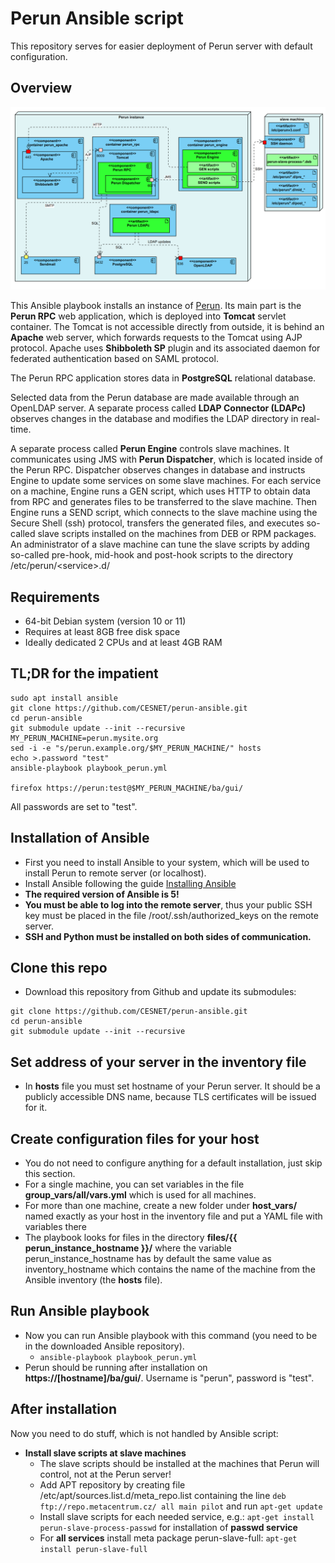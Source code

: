 # Perun Ansible script

This repository serves for easier deployment of Perun server with default configuration.

## Overview

![Perun UML Deployment Diagram](docs/perun_docker_deployment_diagram.png)

This Ansible playbook installs an instance of [Perun](https://perun-aai.org/). Its main part is the **Perun RPC** web application,
which is deployed into **Tomcat** servlet container. The Tomcat is not accessible directly from outside, it is behind
an **Apache** web server, which forwards requests to the Tomcat using AJP protocol. Apache uses **Shibboleth SP** plugin 
and its associated daemon for federated authentication based on SAML protocol.

The Perun RPC application stores data in **PostgreSQL** relational database.
 
Selected data from the Perun database are made available through an OpenLDAP server. 
A separate process called **LDAP Connector (LDAPc)** observes changes in the database and modifies the LDAP
directory in real-time. 

A separate process called **Perun Engine** controls slave machines. It communicates using JMS with **Perun Dispatcher**,
which is located inside of the Perun RPC. Dispatcher observes changes in database and instructs Engine 
to update some services on some slave machines.
For each service on a machine, Engine runs a GEN script, which uses HTTP to obtain data from RPC 
and generates files to be transferred to the slave machine.
Then Engine runs a SEND script, which connects to the slave machine using the Secure Shell (ssh)
protocol, transfers the generated files, and executes so-called slave scripts installed on the machines from DEB or RPM packages. 
An administrator of a slave machine can tune the slave scripts by adding so-called pre-hook, mid-hook and post-hook
scripts to the directory /etc/perun/&lt;service&gt;.d/      
 
## Requirements

 - 64-bit Debian system (version 10 or 11)
 - Requires at least 8GB free disk space
 - Ideally dedicated 2 CPUs and at least 4GB RAM

## TL;DR for the impatient

```$bash
sudo apt install ansible
git clone https://github.com/CESNET/perun-ansible.git
cd perun-ansible
git submodule update --init --recursive
MY_PERUN_MACHINE=perun.mysite.org
sed -i -e "s/perun.example.org/$MY_PERUN_MACHINE/" hosts
echo >.password "test"
ansible-playbook playbook_perun.yml

firefox https://perun:test@$MY_PERUN_MACHINE/ba/gui/
```
All passwords are set to "test".

## Installation of Ansible

- First you need to install Ansible to your system, which will be used to install Perun to remote server (or localhost).
- Install Ansible following the guide [Installing Ansible](https://docs.ansible.com/ansible/latest/installation_guide/intro_installation.html)
- **The required version of Ansible is 5!**
- **You must be able to log into the remote server**, thus your public SSH key must be placed in the file /root/.ssh/authorized_keys on the remote server.
- **SSH and Python must be installed on both sides of communication.**

## Clone this repo

- Download this repository from Github and update its submodules: 
```$bash
git clone https://github.com/CESNET/perun-ansible.git
cd perun-ansible
git submodule update --init --recursive
```  

## Set address of your server in the inventory file

- In **hosts** file you must set hostname of your Perun server. It should be a publicly accessible DNS name,
  because TLS certificates will be issued for it. 

## Create configuration files for your host

- You do not need to configure anything for a default installation, just skip this section.
- For a single machine, you can set variables in the file **group_vars/all/vars.yml** which is used for all machines. 
- For more than one machine, create a new folder under **host_vars/** named exactly as your host in the inventory file and put a YAML file with variables there
- The playbook looks for files in the directory **files/{{ perun_instance_hostname }}/** where the variable 
  perun_instance_hostname has by default the same value as inventory_hostname which contains the name
  of the machine from the Ansible inventory (the **hosts** file).

## Run Ansible playbook

- Now you can run Ansible playbook with this command (you need to be in the downloaded Ansible repository).
  - `ansible-playbook playbook_perun.yml`
- Perun should be running after installation on **https://[hostname]/ba/gui/**. Username is "perun", password is "test".

## After installation

Now you need to do stuff, which is not handled by Ansible script:

- **Install slave scripts at slave machines**
  - The slave scripts should be installed at the machines that Perun will control, not at the Perun server!
  - Add APT repository by creating file /etc/apt/sources.list.d/meta_repo.list containing the line `deb ftp://repo.metacentrum.cz/ all main pilot` and run `apt-get update`
  - Install slave scripts for each needed service, e.g.: `apt-get install perun-slave-process-passwd` for installation of **passwd service**
  - For **all services** install meta package perun-slave-full: `apt-get install perun-slave-full`
